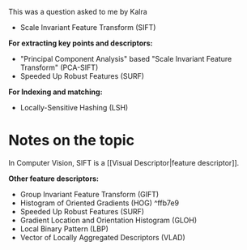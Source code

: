 This was a question asked to me by Kalra

- Scale Invariant Feature Transform (SIFT)

**For extracting key points and descriptors:**
- "Principal Component Analysis" based "Scale Invariant Feature Transform" (PCA-SIFT)
- Speeded Up Robust Features (SURF)

**For Indexing and matching:**
- Locally-Sensitive Hashing (LSH)

# Notes on the topic
In Computer Vision, SIFT is a [[Visual Descriptor|feature descriptor]].

**Other feature descriptors:**
- Group Invariant Feature Transform (GIFT)
- Histogram of Oriented Gradients (HOG) ^ffb7e9
- Speeded Up Robust Features (SURF)
- Gradient Location and Orientation Histogram (GLOH)
- Local Binary Pattern (LBP)
- Vector of Locally Aggregated Descriptors (VLAD)